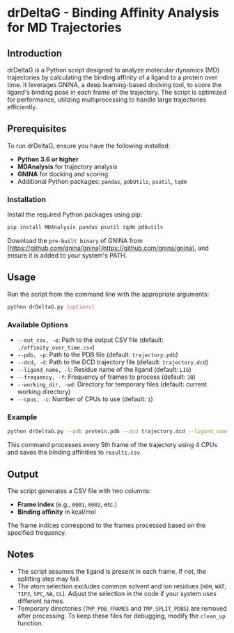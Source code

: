 # drDeltaG - Binding Affinity Analysis for MD Trajectories

## Introduction

drDeltaG is a Python script designed to analyze molecular dynamics (MD) trajectories by calculating the binding affinity of a ligand to a protein over time. It leverages GNINA, a deep learning-based docking tool, to score the ligand's binding pose in each frame of the trajectory. The script is optimized for performance, utilizing multiprocessing to handle large trajectories efficiently.

## Prerequisites

To run drDeltaG, ensure you have the following installed:

- **Python 3.6 or higher**
- **MDAnalysis** for trajectory analysis
- **GNINA** for docking and scoring
- Additional Python packages: `pandas`, `pdbUtils`, `psutil`, `tqdm`

### Installation

Install the required Python packages using pip:

```bash
pip install MDAnalysis pandas psutil tqdm pdbutils
```

Download the `pre-built binary` of GNINA from [https://github.com/gnina/gnina](https://github.com/gnina/gnina), and ensure it is added to your system's PATH.

## Usage

Run the script from the command line with the appropriate arguments:

```bash
python drDeltaG.py [options]
```

### Available Options

- `--out_csv, -o`: Path to the output CSV file (default: `./affinity_over_time.csv`)
- `--pdb, -p`: Path to the PDB file (default: `trajectory.pdb`)
- `--dcd, -d`: Path to the DCD trajectory file (default: `trajectory.dcd`)
- `--ligand_name, -l`: Residue name of the ligand (default: `LIG`)
- `--frequency, -f`: Frequency of frames to process (default: `10`)
- `--working_dir, -wd`: Directory for temporary files (default: current working directory)
- `--cpus, -c`: Number of CPUs to use (default: `1`)

### Example

```bash
python drDeltaG.py --pdb protein.pdb --dcd trajectory.dcd --ligand_name LIG --frequency 5 --cpus 4 --out_csv results.csv
```

This command processes every 5th frame of the trajectory using 4 CPUs and saves the binding affinities to `results.csv`.

## Output

The script generates a CSV file with two columns:

- **Frame index** (e.g., `0001`, `0002`, etc.)
- **Binding affinity** in kcal/mol

The frame indices correspond to the frames processed based on the specified frequency.

## Notes

- The script assumes the ligand is present in each frame. If not, the splitting step may fail.
- The atom selection excludes common solvent and ion residues (`HOH`, `WAT`, `TIP3`, `SPC`, `NA`, `CL`). Adjust the selection in the code if your system uses different names.
- Temporary directories (`TMP_PDB_FRAMES` and `TMP_SPLIT_PDBS`) are removed after processing. To keep these files for debugging, modify the `clean_up` function.